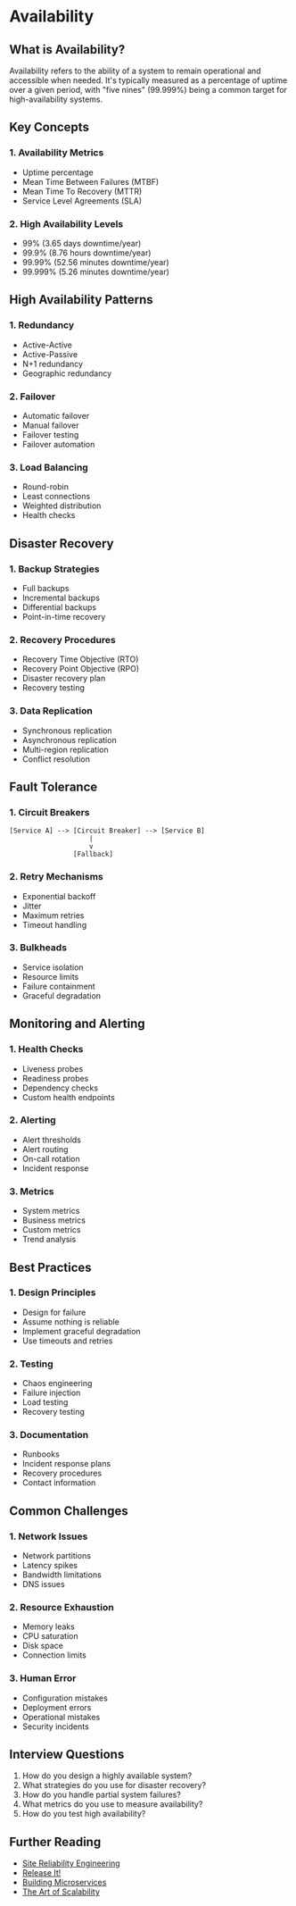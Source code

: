 # Availability

## What is Availability?

Availability refers to the ability of a system to remain operational and accessible when needed. It's typically measured as a percentage of uptime over a given period, with "five nines" (99.999%) being a common target for high-availability systems.

## Key Concepts

### 1. Availability Metrics

- Uptime percentage
- Mean Time Between Failures (MTBF)
- Mean Time To Recovery (MTTR)
- Service Level Agreements (SLA)

### 2. High Availability Levels

- 99% (3.65 days downtime/year)
- 99.9% (8.76 hours downtime/year)
- 99.99% (52.56 minutes downtime/year)
- 99.999% (5.26 minutes downtime/year)

## High Availability Patterns

### 1. Redundancy

- Active-Active
- Active-Passive
- N+1 redundancy
- Geographic redundancy

### 2. Failover

- Automatic failover
- Manual failover
- Failover testing
- Failover automation

### 3. Load Balancing

- Round-robin
- Least connections
- Weighted distribution
- Health checks

## Disaster Recovery

### 1. Backup Strategies

- Full backups
- Incremental backups
- Differential backups
- Point-in-time recovery

### 2. Recovery Procedures

- Recovery Time Objective (RTO)
- Recovery Point Objective (RPO)
- Disaster recovery plan
- Recovery testing

### 3. Data Replication

- Synchronous replication
- Asynchronous replication
- Multi-region replication
- Conflict resolution

## Fault Tolerance

### 1. Circuit Breakers

```
[Service A] --> [Circuit Breaker] --> [Service B]
                    |
                    v
                [Fallback]
```

### 2. Retry Mechanisms

- Exponential backoff
- Jitter
- Maximum retries
- Timeout handling

### 3. Bulkheads

- Service isolation
- Resource limits
- Failure containment
- Graceful degradation

## Monitoring and Alerting

### 1. Health Checks

- Liveness probes
- Readiness probes
- Dependency checks
- Custom health endpoints

### 2. Alerting

- Alert thresholds
- Alert routing
- On-call rotation
- Incident response

### 3. Metrics

- System metrics
- Business metrics
- Custom metrics
- Trend analysis

## Best Practices

### 1. Design Principles

- Design for failure
- Assume nothing is reliable
- Implement graceful degradation
- Use timeouts and retries

### 2. Testing

- Chaos engineering
- Failure injection
- Load testing
- Recovery testing

### 3. Documentation

- Runbooks
- Incident response plans
- Recovery procedures
- Contact information

## Common Challenges

### 1. Network Issues

- Network partitions
- Latency spikes
- Bandwidth limitations
- DNS issues

### 2. Resource Exhaustion

- Memory leaks
- CPU saturation
- Disk space
- Connection limits

### 3. Human Error

- Configuration mistakes
- Deployment errors
- Operational mistakes
- Security incidents

## Interview Questions

1. How do you design a highly available system?
2. What strategies do you use for disaster recovery?
3. How do you handle partial system failures?
4. What metrics do you use to measure availability?
5. How do you test high availability?

## Further Reading

- [Site Reliability Engineering](https://sre.google/sre-book/table-of-contents/)
- [Release It!](https://www.amazon.com/Release-Design-Deploy-Production-Ready-Software/dp/1680502395)
- [Building Microservices](https://www.amazon.com/Building-Microservices-Designing-Fine-Grained-Systems/dp/1491950358)
- [The Art of Scalability](https://www.amazon.com/Art-Scalability-Architecture-Organizations-Enterprise/dp/0134032802)
